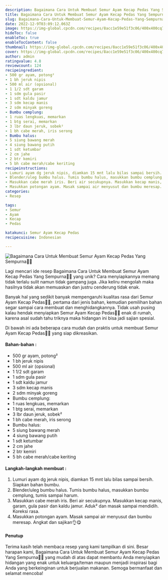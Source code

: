 ```yaml
---
description: Bagaimana Cara Untuk Membuat Semur Ayam Kecap Pedas Yang Sempurna"
title: Bagaimana Cara Untuk Membuat Semur Ayam Kecap Pedas Yang Sempurna
slug: Bagaimana-Cara-Untuk-Membuat-Semur-Ayam-Kecap-Pedas-Yang-Sempurna
date: 2022-12-9T03:09:12.063Z
image: https://img-global.cpcdn.com/recipes/8acc1e59e51f3c06/400x400cq70/photo.jpg
hideToc: false
enableToc: true
enableTocContent: false
thumbnail: https://img-global.cpcdn.com/recipes/8acc1e59e51f3c06/400x400cq70/photo.jpg
cover: https://img-global.cpcdn.com/recipes/8acc1e59e51f3c06/400x400cq70/photo.jpg
author: admin
ratingvalue: 4.8
reviewcount: 124
recipeingredient:
- 500 gr ayam, potong²
- 1 bh jeruk nipis
- 500 ml air (opsional)
- 1 1/2 sdt garam
- 1 sdm gula pasir
- 1 sdt kaldu jamur
- 3 sdm kecap manis
- 2 sdm minyak goreng
- Bumbu cemplung:
- 1 ruas lengkuas, memarkan
- 1 btg serai, memarkan
- 3 lbr daun jeruk, sobek²
- 1 bh cabe merah, iris serong
- Bumbu halus:
- 5 siung bawang merah
- 4 siung bawang putih
- 1 sdt ketumbar
- 2 cm jahe
- 2 btr kemiri
- 5 bh cabe merah/cabe keriting
recipeinstructions:
- Lumuri ayam dg jeruk nipis, diamkan 15 mnt lalu bilas sampai bersih. Siapkan bahan bumbu.
- Blender/uleg bumbu halus. Tumis bumbu halus, masukkan bumbu cemplung, tumis sampai harum.
- Masukkan cabe merah iris. Beri air secukupnya. Masukkan kecap manis, garam, gula pasir dan kaldu jamur. Aduk² dan masak sampai mendidih. Koreksi rasa.
- Masukkan potongan ayam. Masak sampai air menyusut dan bumbu meresap. Angkat dan sajikan👌😋
categories:
- Resep

tags:
- Semur
- Ayam
- Kecap
- Pedas

katakunci: Semur Ayam Kecap Pedas
recipecuisine: Indonesian

---
```


![Bagaimana Cara Untuk Membuat Semur Ayam Kecap Pedas Yang Sempurna👩‍🍳](https://img-global.cpcdn.com/recipes/8acc1e59e51f3c06/400x400cq70/photo.jpg)

Lagi mencari ide resep Bagaimana Cara Untuk Membuat Semur Ayam Kecap Pedas Yang Sempurna👩‍🍳 yang unik? Cara menyiapkannya memang tidak terlalu sulit namun tidak gampang juga. Jika keliru mengolah maka hasilnya tidak akan memuaskan dan justru cenderung tidak enak.

Banyak hal yang sedikit banyak mempengaruhi kualitas rasa dari Semur Ayam Kecap Pedas👩‍🍳, pertama dari jenis bahan, kemudian pemilihan bahan segar sampai cara membuat dan menghidangkannya. Tidak usah pusing kalau hendak menyiapkan Semur Ayam Kecap Pedas👩‍🍳 enak di rumah, karena asal sudah tahu triknya maka hidangan ini bisa jadi sajian spesial.

Di bawah ini ada beberapa cara mudah dan praktis untuk membuat Semur Ayam Kecap Pedas👩‍🍳 yang siap dikreasikan.

<!--inarticleads1-->

#### Bahan-bahan :

- 500 gr ayam, potong²
- 1 bh jeruk nipis
- 500 ml air (opsional)
- 1 1/2 sdt garam
- 1 sdm gula pasir
- 1 sdt kaldu jamur
- 3 sdm kecap manis
- 2 sdm minyak goreng
- Bumbu cemplung:
- 1 ruas lengkuas, memarkan
- 1 btg serai, memarkan
- 3 lbr daun jeruk, sobek²
- 1 bh cabe merah, iris serong
- Bumbu halus:
- 5 siung bawang merah
- 4 siung bawang putih
- 1 sdt ketumbar
- 2 cm jahe
- 2 btr kemiri
- 5 bh cabe merah/cabe keriting

<!--inarticleads2-->

#### Langkah-langkah membuat :

1. Lumuri ayam dg jeruk nipis, diamkan 15 mnt lalu bilas sampai bersih. Siapkan bahan bumbu.
1. Blender/uleg bumbu halus. Tumis bumbu halus, masukkan bumbu cemplung, tumis sampai harum.
1. Masukkan cabe merah iris. Beri air secukupnya. Masukkan kecap manis, garam, gula pasir dan kaldu jamur. Aduk² dan masak sampai mendidih. Koreksi rasa.
1. Masukkan potongan ayam. Masak sampai air menyusut dan bumbu meresap. Angkat dan sajikan👌😋

#### Penutup

Terima kasih telah membaca resep yang kami tampilkan di sini. Besar harapan kami, Bagaimana Cara Untuk Membuat Semur Ayam Kecap Pedas Yang Sempurna👩‍🍳 yang mudah di atas dapat membantu Anda menyiapkan hidangan yang enak untuk keluarga/teman maupun menjadi inspirasi bagi Anda yang berkeinginan untuk berjualan makanan. Semoga bermanfaat dan selamat mencoba!